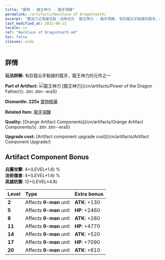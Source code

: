 ```yaml
---
title: "寶物 - 龍王神力 - 龍牙項鍊"
permalink: /artifacts/Necklace of Dragonteeth/
excerpt: "魔法门之英雄无敌：战争纪元  龍王神力 - 龍牙項鍊. 有巨龍尖牙黏接的龍牙，龍王神力的元件之一"
last_modified_at: 2021-06-22
locale: cn
ref: "Necklace of Dragonteeth.md"
toc: false
classes: wide
---
```




## 詳情

 **玩法詳解:** 有巨龍尖牙黏接的龍牙，龍王神力的元件之一

 **Part of Artifact:** ![龍王神力](/images/t/icon_artifact_40.png) [龍王神力](/cn/artifacts/Power of the Dragon Father/){: .btn .btn--era5}

 **Dismantle: 225x** [寶物精華](/cn/Items/con_905/)

 **Related Item**: [龍牙項鍊](/cn/Items/art_149/)

 **Quality:** [Orange Artifact Components](/cn/artifacts/Orange Artifact Components/){: .btn .btn--era5}

 **Upgrade cost:** [Artifact component upgrade cost](/cn/artifacts/Artifact Component Upgrade/)

## Artifact Component Bonus

  **兵團攻擊**: 4+(LEVEL\*1.6) %<br/>**法術傷害**: 4+(LEVEL\*1.6) %<br/>**英雄防禦**: 12+(LEVEL\*4.8)

  |  Level  | Type |    Extra bonus  | 
  |:--------|:-----|:----------------| 
  | **2** | Affects **9-man** unit | **ATK**: +130 | 
  | **5** | Affects **9-man** unit | **HP**: +2460 | 
  | **8** | Affects **9-man** unit | **ATK**: +280 | 
  | **11** | Affects **9-man** unit | **HP**: +4770 | 
  | **14** | Affects **9-man** unit | **ATK**: +520 | 
  | **17** | Affects **9-man** unit | **HP**: +7090 | 
  | **20** | Affects **9-man** unit | **ATK**: +610 | 
